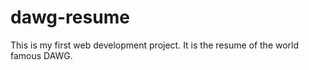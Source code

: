 # dawg-resume
This is my first web development project. It is the resume of the world famous DAWG. 

